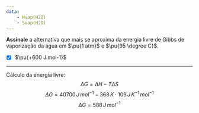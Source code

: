 ```yaml
---
data:
    - Hvap(H2O)
    - Svap(H2O)
---
```


**Assinale** a alternativa que mais se aproxima da energia livre de Gibbs de vaporização da água em $\pu{1 atm}$ e $\pu{95 \degree C}$.

- [x] $\pu{+600 J.mol-1}$

---

Cálculo da energia livre:
$$\Delta G= \Delta H - T \Delta S$$
$$\Delta G=40700\,J\,mol^{-1}-368\,K\cdot109\,J\,K^{-1}\,mol^{-1}$$
$$\Delta G=588\,J\,mol^{-1}$$

